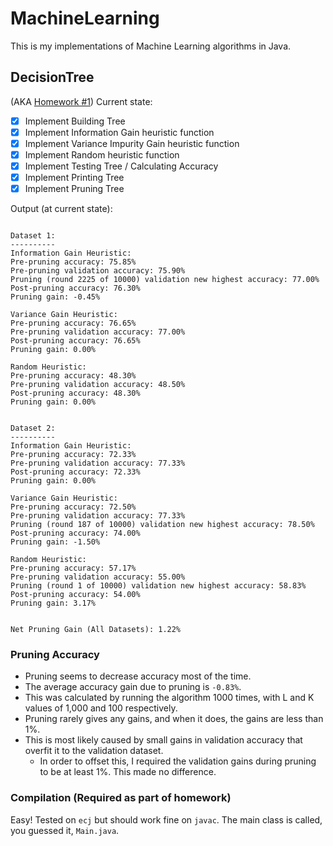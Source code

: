 # MachineLearning
This is my implementations of Machine Learning algorithms in Java.

## DecisionTree
(AKA [Homework #1](http://www.hlt.utdallas.edu/~vgogate/ml/2018s/homeworks.html))
Current state:
- [x] Implement Building Tree
- [x] Implement Information Gain heuristic function
- [x] Implement Variance Impurity Gain heuristic function
- [x] Implement Random heuristic function
- [x] Implement Testing Tree / Calculating Accuracy
- [x] Implement Printing Tree
- [x] Implement Pruning Tree

Output (at current state):
```

Dataset 1:
----------
Information Gain Heuristic:
Pre-pruning accuracy: 75.85%
Pre-pruning validation accuracy: 75.90%
Pruning (round 2225 of 10000) validation new highest accuracy: 77.00%
Post-pruning accuracy: 76.30%
Pruning gain: -0.45%

Variance Gain Heuristic:
Pre-pruning accuracy: 76.65%
Pre-pruning validation accuracy: 77.00%
Post-pruning accuracy: 76.65%
Pruning gain: 0.00%

Random Heuristic:
Pre-pruning accuracy: 48.30%
Pre-pruning validation accuracy: 48.50%
Post-pruning accuracy: 48.30%
Pruning gain: 0.00%


Dataset 2:
----------
Information Gain Heuristic:
Pre-pruning accuracy: 72.33%
Pre-pruning validation accuracy: 77.33%
Post-pruning accuracy: 72.33%
Pruning gain: 0.00%

Variance Gain Heuristic:
Pre-pruning accuracy: 72.50%
Pre-pruning validation accuracy: 77.33%
Pruning (round 187 of 10000) validation new highest accuracy: 78.50%
Post-pruning accuracy: 74.00%
Pruning gain: -1.50%

Random Heuristic:
Pre-pruning accuracy: 57.17%
Pre-pruning validation accuracy: 55.00%
Pruning (round 1 of 10000) validation new highest accuracy: 58.83%
Post-pruning accuracy: 54.00%
Pruning gain: 3.17%


Net Pruning Gain (All Datasets): 1.22%

```

### Pruning Accuracy
- Pruning seems to decrease accuracy most of the time.
- The average accuracy gain due to pruning is `-0.83%`.
- This was calculated by running the algorithm 1000 times, with L and K values of 1,000 and 100 respectively.
- Pruning rarely gives any gains, and when it does, the gains are less than 1%.
- This is most likely caused by small gains in validation accuracy that overfit it to the validation dataset.
   - In order to offset this, I required the validation gains during pruning to be at least 1%. This made no difference.

### Compilation (Required as part of homework)
Easy! Tested on `ecj` but should work fine on `javac`. The main class is called, you guessed it, `Main.java`.